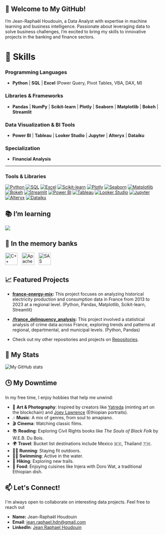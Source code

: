 👋 **Welcome to My GitHub!**
---
I’m Jean-Raphaël Houdouin, a Data Analyst with expertise in machine learning and business intelligence. Passionate about leveraging data to solve business challenges, I’m excited to bring my skills to innovative projects in the banking and finance sectors.

# 🔧 **Skills**

### **Programming Languages**  
- **Python** | **SQL** | **Excel** (Power Query, Pivot Tables, VBA, DAX, M)

### **Libraries & Frameworks**  
- **Pandas** | **NumPy** | **Scikit-learn** | **Plotly** | **Seaborn** | **Matplotlib** | **Bokeh** | **Streamlit**

### **Data Visualization & BI Tools**  
- **Power BI** | **Tableau** | **Looker Studio** | **Jupyter** | **Alteryx** | **Dataiku**

### **Specialization**  
- **Financial Analysis**  

---

### **Tools & Libraries**  

[![Python](https://img.shields.io/badge/Python-3776AB?style=for-the-badge&logo=python&logoColor=white)](https://www.python.org/)
[![SQL](https://img.shields.io/badge/SQL-4479A1?style=for-the-badge&logo=postgresql&logoColor=white)](https://www.postgresql.org/)
[![Excel](https://img.shields.io/badge/Excel-217346?style=for-the-badge&logo=microsoft-excel&logoColor=white)](https://www.microsoft.com/en-us/microsoft-365/excel)
[![Scikit-learn](https://img.shields.io/badge/Scikit--learn-F7931E?style=for-the-badge&logo=scikit-learn&logoColor=white)](https://scikit-learn.org/stable/)
[![Plotly](https://img.shields.io/badge/Plotly-3F4F75?style=for-the-badge&logo=plotly&logoColor=white)](https://plotly.com/)
[![Seaborn](https://img.shields.io/badge/Seaborn-4C72B0?style=for-the-badge&logo=seaborn&logoColor=white)](https://seaborn.pydata.org/)
[![Matplotlib](https://img.shields.io/badge/Matplotlib-11557C?style=for-the-badge&logo=matplotlib&logoColor=white)](https://matplotlib.org/)
[![Bokeh](https://img.shields.io/badge/Bokeh-FF7A05?style=for-the-badge&logo=bokeh&logoColor=white)](https://bokeh.org/)
[![Streamlit](https://img.shields.io/badge/Streamlit-FF4B4B?style=for-the-badge&logo=streamlit&logoColor=white)](https://streamlit.io/)
[![Power BI](https://img.shields.io/badge/PowerBI-F2C811?style=for-the-badge&logo=power-bi&logoColor=white)](https://powerbi.microsoft.com/)
[![Tableau](https://img.shields.io/badge/Tableau-E97627?style=for-the-badge&logo=tableau&logoColor=white)](https://www.tableau.com/)
[![Looker Studio](https://img.shields.io/badge/Looker_Studio-4285F4?style=for-the-badge&logo=google-data-studio&logoColor=white)](https://lookerstudio.google.com/)
[![Jupyter](https://img.shields.io/badge/Jupyter-F37626?style=for-the-badge&logo=jupyter&logoColor=white)](https://jupyter.org/)
[![Alteryx](https://img.shields.io/badge/Alteryx-097AB8?style=for-the-badge&logo=alteryx&logoColor=white)](https://www.alteryx.com/)
[![Dataiku](https://img.shields.io/badge/Dataiku-171C3A?style=for-the-badge&logo=dataiku&logoColor=white)](https://www.dataiku.com/)


## 📚 I’m learning

<td>
  <img src="https://skillicons.dev/icons?i=r" />
</td>

## 🧠 In the memory banks

<td>
  <span style="display: inline-block;">
    <img src="https://cdn.jsdelivr.net/npm/simple-icons@latest/icons/cplusplus.svg" alt="C++" style="width: 40px; height: 40px; margin-right: 10px;" />
  </span>
  <span style="display: inline-block;">
    <img src="https://cdn.jsdelivr.net/npm/simple-icons@latest/icons/apachespark.svg" alt="Apache Spark" style="width: 40px; height: 40px; margin-right: 10px;" />
  </span>
  <span style="display: inline-block;">
    <a href="https://www.sas.com/">
      <img src="https://img.shields.io/badge/SAS-00A9E0?style=for-the-badge&logo=sas&logoColor=white" alt="SAS" style="width: 40px; height: 40px;" />
    </a>
  </span>
</td>

<td>
  <span style="display: inline-block;">
    <span class="iconify" data-icon="logos:c-plusplus" style="width: 40px; height: 40px; margin-right: 10px;"></span>
  </span>
  <span style="display: inline-block;">
    <span class="iconify" data-icon="logos:apache-spark" style="width: 40px; height: 40px; margin-right: 10px;"></span>
  </span>
  <script src="https://code.iconify.design/2/2.0.0/iconify.min.js"></script>
</td>


## 📈 Featured Projects

* **[france-energy-mix](https://github.com/rhoudouin/france-energy-mix):**  This project focuses on analyzing historical electricity production and consumption data in France from 2013 to 2023 at a regional level. (Python, Pandas, Matplotlib, Scikit-learn, Streamlit)
* **[/france_delinquency_analysis](https://github.com/rhoudouin/france_delinquency_analysis):** This project involved a statistical analysis of crime data across France, exploring trends and patterns at regional, departmental, and municipal levels. (Python, Pandas)
  
* Check out my other repositories and projects on [Repositories](https://github.com/rhoudouin?tab=repositories).

## 👤 My Stats
![My GitHub stats](https://github-readme-stats.vercel.app/api?username=rhoudouin&show_icons=true&theme=tranparent)

## 🕒 My Downtime

In my free time, I enjoy hobbies that help me unwind:

- 🎨 **Art & Photography**: Inspired by creators like [Yatreda](https://yatreda.com/) (minting art on the blockchain) and [Joey Lawrence](https://joeylshop.com/pages/exhibitions) (Ethiopian portraits).
- 🎶 **Music**: A mix of genres, from soul to amapiano.
- 🎬 **Cinema**: Watching classic films.
- 📚 **Reading**: Exploring Civil Rights books like *The Souls of Black Folk* by W.E.B. Du Bois.
- 🌍 **Travel**: Bucket list destinations include Mexico 🇲🇽, Thailand 🇹🇭.
- 🏃‍♂️ **Running**: Staying fit outdoors.
- 🏊‍♂️ **Swimming**: Active in the water.
- 🥾 **Hiking**: Exploring new trails.
- 🍲 **Food**: Enjoying cuisines like Injera with Doro Wat, a traditional Ethiopian dish.

## 📫 Let's Connect!

I'm always open to collaborate on interesting data projects. Feel free to reach out

* **Name:** Jean-Raphaël Houdouin
* **Email**: jean.raphael.hdn@gmail.com
* **LinkedIn**: [Jean Raphael Houdouin](https://linkedin.com/in/jeanraphaelhoudouin)

